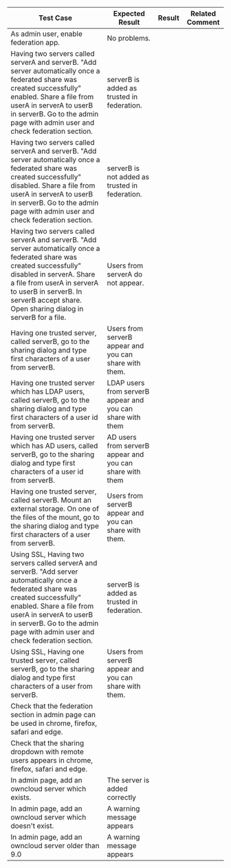 

| Test Case                                | Expected Result                          | Result | Related Comment |
| ---------------------------------------- | ---------------------------------------- | ------ | --------------- |
| As admin user, enable federation app.    | No problems.                             |        |                 |
| Having two servers called serverA and serverB. "Add server automatically once a federated share was created successfully" enabled. Share a file from userA in serverA to userB in serverB. Go to the admin page with admin user and check federation section. | serverB is added as trusted in federation. |        |                 |
| Having two servers called serverA and serverB. "Add server automatically once a federated share was created successfully" disabled. Share a file from userA in serverA to userB in serverB. Go to the admin page with admin user and check federation section. | serverB is not added as trusted in federation. |        |                 |
| Having two servers called serverA and serverB. "Add server automatically once a federated share was created successfully" disabled in serverA. Share a file from userA in serverA to userB in serverB. In serverB accept share. Open sharing dialog in serverB for a file. | Users from serverA do not appear.       |        |                 |
| Having one trusted server, called serverB, go to the sharing dialog and type first characters of a user from serverB. | Users from serverB appear and you can share with them. |        |                 |
| Having one trusted server which has LDAP users, called serverB, go to the sharing dialog and type first characters of a user id from serverB. | LDAP users from serverB appear and you can share with them |        |                 |
| Having one trusted server which has AD users, called serverB, go to the sharing dialog and type first characters of a user id from serverB. | AD users from serverB appear and you can share with them |        |                 |
| Having one trusted server, called serverB. Mount an external storage. On one of the files of the mount, go to the sharing dialog and type first characters of a user from serverB. | Users from serverB appear and you can share with them. |        |                 |
| Using SSL, Having two servers called serverA and serverB. "Add server automatically once a federated share was created successfully" enabled. Share a file from userA in serverA to userB in serverB. Go to the admin page with admin user and check federation section. | serverB is added as trusted in federation. |        |                 |
| Using SSL, Having one trusted server, called serverB, go to the sharing dialog and type first characters of a user from serverB. | Users from serverB appear and you can share with them. |        |                 |
| Check that the federation section in admin page can be used in chrome, firefox, safari and edge. |                                          |        |                 |
| Check that the sharing dropdown with remote users appears in chrome, firefox, safari and edge. |                                          |        |                 |
| In admin page, add an owncloud server which exists. | The server is added correctly                                         |        |                 |
| In admin page, add an owncloud server which doesn't exist. | A warning message appears                                         |        |                 |
| In admin page, add an owncloud server older than 9.0 | A warning message appears                                         |        |                 |

